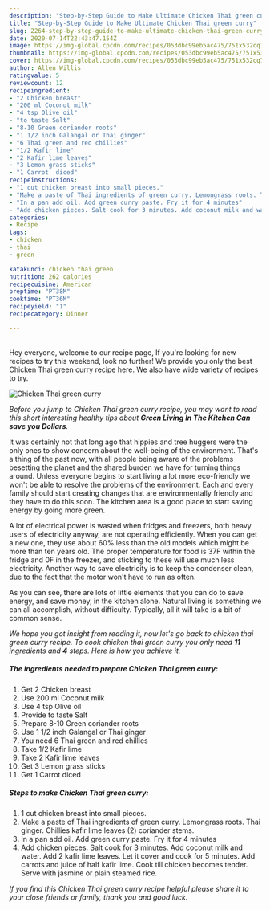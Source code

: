 ```yaml
---
description: "Step-by-Step Guide to Make Ultimate Chicken Thai green curry"
title: "Step-by-Step Guide to Make Ultimate Chicken Thai green curry"
slug: 2264-step-by-step-guide-to-make-ultimate-chicken-thai-green-curry
date: 2020-07-14T22:43:47.154Z
image: https://img-global.cpcdn.com/recipes/053dbc99eb5ac475/751x532cq70/chicken-thai-green-curry-recipe-main-photo.jpg
thumbnail: https://img-global.cpcdn.com/recipes/053dbc99eb5ac475/751x532cq70/chicken-thai-green-curry-recipe-main-photo.jpg
cover: https://img-global.cpcdn.com/recipes/053dbc99eb5ac475/751x532cq70/chicken-thai-green-curry-recipe-main-photo.jpg
author: Allen Willis
ratingvalue: 5
reviewcount: 12
recipeingredient:
- "2 Chicken breast"
- "200 ml Coconut milk"
- "4 tsp Olive oil"
- "to taste Salt"
- "8-10 Green coriander roots"
- "1 1/2 inch Galangal or Thai ginger"
- "6 Thai green and red chillies"
- "1/2 Kafir lime"
- "2 Kafir lime leaves"
- "3 Lemon grass sticks"
- "1 Carrot  diced"
recipeinstructions:
- "1 cut chicken breast into small pieces."
- "Make a paste of Thai ingredients of green curry. Lemongrass roots. Thai ginger. Chillies kafir lime leaves (2) coriander stems."
- "In a pan add oil. Add green curry paste. Fry it for 4 minutes"
- "Add chicken pieces. Salt cook for 3 minutes. Add coconut milk and water. Add 2 kafir lime leaves. Let it cover and cook for 5 minutes. Add carrots and juice of half kafir lime. Cook till chicken becomes tender. Serve with jasmine or plain steamed rice."
categories:
- Recipe
tags:
- chicken
- thai
- green

katakunci: chicken thai green 
nutrition: 262 calories
recipecuisine: American
preptime: "PT38M"
cooktime: "PT36M"
recipeyield: "1"
recipecategory: Dinner

---
```

<br>
Hey everyone, welcome to our recipe page, If you're looking for new recipes to try this weekend, look no further! We provide you only the best Chicken Thai green curry recipe here. We also have wide variety of recipes to try.
<br>


![Chicken Thai green curry](https://img-global.cpcdn.com/recipes/053dbc99eb5ac475/751x532cq70/chicken-thai-green-curry-recipe-main-photo.jpg)

<i>Before you jump to Chicken Thai green curry recipe, you may want to read this short interesting healthy tips about 
<strong>Green Living In The Kitchen Can save you Dollars</strong>.</i>
</br>

It was certainly not that long ago that hippies and tree huggers were the only ones to show concern about the well-being of the environment. That's a thing of the past now, with all people being aware of the problems besetting the planet and the shared burden we have for turning things around. Unless everyone begins to start living a lot more eco-friendly we won't be able to resolve the problems of the environment. Each and every family should start creating changes that are environmentally friendly and they have to do this soon. The kitchen area is a good place to start saving energy by going more green.

A lot of electrical power is wasted when fridges and freezers, both heavy users of electricity anyway, are not operating efficiently. When you can get a new one, they use about 60% less than the old models which might be more than ten years old. The proper temperature for food is 37F within the fridge and 0F in the freezer, and sticking to these will use much less electricity. Another way to save electricity is to keep the condenser clean, due to the fact that the motor won't have to run as often.

As you can see, there are lots of little elements that you can do to save energy, and save money, in the kitchen alone. Natural living is something we can all accomplish, without difficulty. Typically, all it will take is a bit of common sense.


<i>We hope you got insight from reading it, now let's go back to chicken thai green curry recipe. To cook chicken thai green curry you only need <strong>11</strong> ingredients and <strong>4</strong> steps. Here is how you achieve it.
</i>

##### The ingredients needed to prepare Chicken Thai green curry:

1. Get 2 Chicken breast
1. Use 200 ml Coconut milk
1. Use 4 tsp Olive oil
1. Provide to taste Salt
1. Prepare 8-10 Green coriander roots
1. Use 1 1/2 inch Galangal or Thai ginger
1. You need 6 Thai green and red chillies
1. Take 1/2 Kafir lime
1. Take 2 Kafir lime leaves
1. Get 3 Lemon grass sticks
1. Get 1 Carrot  diced


##### Steps to make Chicken Thai green curry:

1. 1 cut chicken breast into small pieces.
1. Make a paste of Thai ingredients of green curry. Lemongrass roots. Thai ginger. Chillies kafir lime leaves (2) coriander stems.
1. In a pan add oil. Add green curry paste. Fry it for 4 minutes
1. Add chicken pieces. Salt cook for 3 minutes. Add coconut milk and water. Add 2 kafir lime leaves. Let it cover and cook for 5 minutes. Add carrots and juice of half kafir lime. Cook till chicken becomes tender. Serve with jasmine or plain steamed rice.


<i>If you find this Chicken Thai green curry recipe helpful please share it to your close friends or family, thank you and good luck.</i>
